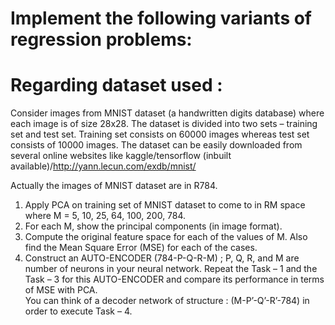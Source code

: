 # Implement the following variants of regression problems:  
  

  
# Regarding dataset used :  

Consider images from MNIST dataset (a handwritten digits database) where each image is of size
28x28. The dataset is divided into two sets – training set and test set. Training set consists on 60000
images whereas test set consists of 10000 images. The dataset can be easily downloaded from
several online websites like kaggle/tensorflow (inbuilt available)/http://yann.lecun.com/exdb/mnist/  
  
Actually the images of MNIST dataset are in R784.  
1. Apply PCA on training set of MNIST dataset to come to in RM space where M = 5, 10, 25, 64, 100, 200, 784.  
2. For each M, show the principal components (in image format).    
3. Compute the original feature space for each of the values of M. Also find the Mean Square Error (MSE) for each of the cases.    
4. Construct an AUTO-ENCODER (784-P-Q-R-M) ; P, Q, R, and M are number of neurons in your neural network. Repeat the Task – 1 and the Task – 3 for this AUTO-ENCODER and compare its performance in terms of MSE with PCA.    
You can think of a decoder network of structure : (M-P’-Q’-R’-784) in order to execute Task – 4.  
